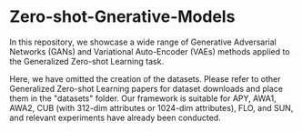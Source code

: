 # Zero-shot-Gnerative-Models
In this repository, we showcase a wide range of Generative Adversarial Networks (GANs) and Variational Auto-Encoder (VAEs) methods applied to the Generalized Zero-shot Learning task.

Here, we have omitted the creation of the datasets. Please refer to other Generalized Zero-shot Learning papers for dataset downloads and place them in the "datasets" folder.
Our framework is suitable for APY, AWA1, AWA2, CUB (with 312-dim attributes or 1024-dim attributes), FLO, and SUN, and relevant experiments have already been conducted.

